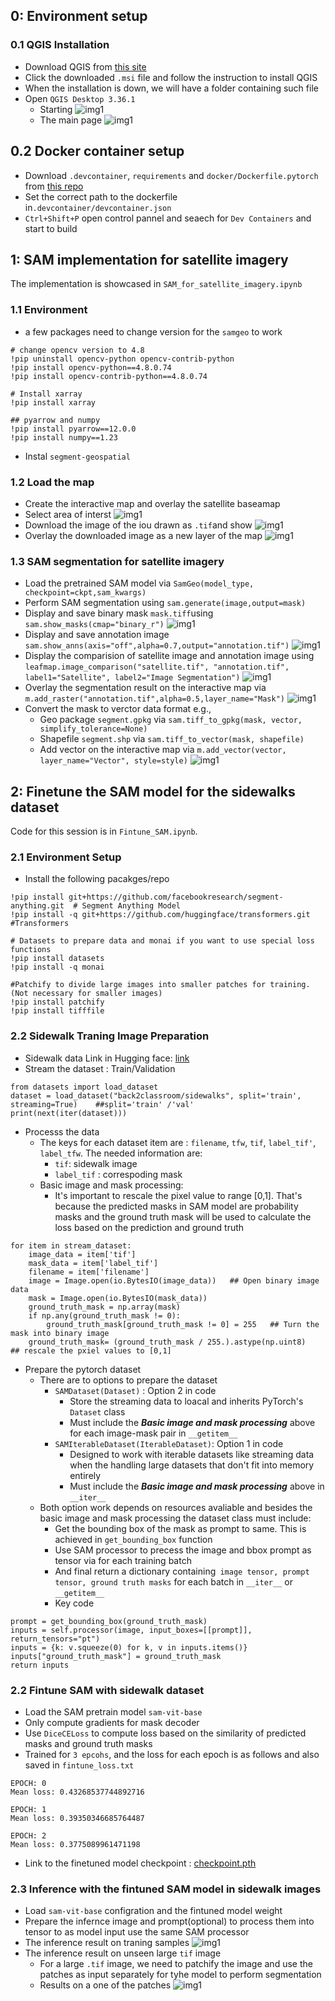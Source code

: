 0: Environment setup
--
### 0.1 QGIS Installation
- Download QGIS from [this site](https://qgis.org/en/site/) 
- Click the downloaded `.msi` file and follow the instruction to install QGIS
- When the installation is down, we will have a folder containing such file
- Open `QGIS Desktop 3.36.1`
	- Starting
		![img1](README_imgs/QGIS1.png)
	- The main page
		![img1](README_imgs/QGIS2.png)
## 0.2 Docker container setup
- Download `.devcontainer`, `requirements`  and `docker/Dockerfile.pytorch` from [this repo]( https://github.com/pantelis/artificial-intelligence)
- Set the correct path to the dockerfile in`.devcontainer/devcontainer.json`
- `Ctrl+Shift+P` open control pannel and seaech for `Dev Containers` and start to build

1: SAM implementation for satellite imagery
--
The implementation is showcased in `SAM_for_satellite_imagery.ipynb`
### 1.1 Environment 
- a few packages need to change version for the `samgeo` to work
```	
# change opencv version to 4.8
!pip uninstall opencv-python opencv-contrib-python
!pip install opencv-python==4.8.0.74
!pip install opencv-contrib-python==4.8.0.74

# Install xarray
!pip install xarray

## pyarrow and numpy
!pip install pyarrow==12.0.0
!pip install numpy==1.23
```
- Instal `segment-geospatial`

### 1.2 Load the map
- Create the interactive map and overlay the satellite baseamap
- Select area of interst
	![img1](README_imgs/map1.png)
- Download the image of the iou drawn as ` .tif `and show
	![img1](README_imgs/satellite.tif)
- Overlay the downloaded image as a new layer of the map
	![img1](README_imgs/add_raster.png)
### 1.3 SAM segmentation  for satellite imagery
- Load the pretrained SAM model via  `SamGeo(model_type, checkpoint=ckpt,sam_kwargs)`
- Perform SAM segmentation using `sam.generate(image,output=mask)`
- Display and save binary mask `mask.tiff`using `sam.show_masks(cmap="binary_r")`
	![img1](README_imgs/mask.png)
- Display and save annotation image `sam.show_anns(axis="off",alpha=0.7,output="annotation.tif")`
	![img1](README_imgs/annotation.png)
- Display the comparision of satellite image and annotation image using `leafmap.image_comparison("satellite.tif", "annotation.tif", label1="Satellite", label2="Image Segmentation")`
	![img1](README_imgs/comparision.png)
- Overlay the segmentation result on the interactive map via `m.add_raster("annotation.tif",alpha=0.5,layer_name="Mask")`
	![img1](README_imgs/add_raster_anno.png)
- Convert the mask to verctor data format e.g., 
	- Geo package `segment.gpkg` via `sam.tiff_to_gpkg(mask, vector, simplify_tolerance=None)`
	- Shapefile `segment.shp` via `sam.tiff_to_vector(mask, shapefile)`
	- Add vector on the interactive map via `m.add_vector(vector, layer_name="Vector", style=style)`
	![img1](README_imgs/add_raster_vec.png)

2:  Finetune the SAM model for the sidewalks dataset
--
Code for this session is in `Fintune_SAM.ipynb`. 
### 2.1 Environment Setup
- Install the following pacakges/repo
```
!pip install git+https://github.com/facebookresearch/segment-anything.git  # Segment Anything Model
!pip install -q git+https://github.com/huggingface/transformers.git     #Transformers

# Datasets to prepare data and monai if you want to use special loss functions
!pip install datasets
!pip install -q monai

#Patchify to divide large images into smaller patches for training. (Not necessary for smaller images)
!pip install patchify
!pip install tifffile
```

### 2.2 Sidewalk Traning Image Preparation
- Sidewalk data Link in Hugging face: [link](https://huggingface.co/datasets/back2classroom/sidewalks)
- Stream the dataset : Train/Validation
```
from datasets import load_dataset
dataset = load_dataset("back2classroom/sidewalks", split='train', streaming=True)    ##split='train' /'val' 
print(next(iter(dataset)))
```
- Processs the data
	- The keys for each dataset item are : `filename`, `tfw`, `tif`, `label_tif'`, `label_tfw`. The needed information are:
		- `tif`: sidewalk image
		- `label_tif` : correspoding mask
	- Basic image and mask processing:
		- It's important to rescale the pixel value to range [0,1]. That's because the predicted masks in SAM model are probability masks and the ground truth mask will be used to calculate the loss based on the prediction and ground truth
```
for item in stream_dataset:
    image_data = item['tif']
    mask_data = item['label_tif']
    filename = item['filename']
    image = Image.open(io.BytesIO(image_data))   ## Open binary image data
    mask = Image.open(io.BytesIO(mask_data))
    ground_truth_mask = np.array(mask)
    if np.any(ground_truth_mask != 0):
        ground_truth_mask[ground_truth_mask != 0] = 255   ## Turn the mask into binary image
	ground_truth_mask= (ground_truth_mask / 255.).astype(np.uint8)    ## rescale the pxiel values to [0,1]
```
- Prepare the pytorch dataset
	- There are to options to prepare the dataset
		- `SAMDataset(Dataset)` : Option 2 in code
			- Store the streaming data to loacal and inherits PyTorch's `Dataset` class
			- Must include the  ***Basic image and mask processing***  above for each image-mask pair in `__getitem__`
		- `SAMIterableDataset(IterableDataset)`: Option 1 in code
			- Designed to work with iterable datasets like streaming data when the handling large datasets that don't fit into memory entirely
			- Must include the  ***Basic image and mask processing***  above in `__iter__`
	- Both option work depends on resources avaliable and besides the basic image and mask processing the dataset class must include:
		- Get the bounding box of the mask as prompt to same. This is achieved in `get_bounding_box` function
		- Use SAM processor to precess the image and bbox prompt as tensor via for each training batch
		- And final return a dictionary containing` image tensor, prompt tensor, ground truth masks` for each batch in `__iter__` or `__getitem__`
		- Key code
```
prompt = get_bounding_box(ground_truth_mask)
inputs = self.processor(image, input_boxes=[[prompt]], return_tensors="pt")
inputs = {k: v.squeeze(0) for k, v in inputs.items()}
inputs["ground_truth_mask"] = ground_truth_mask
return inputs
```

### 2.2 Fintune SAM with sidewalk dataset
- Load the SAM pretrain model `sam-vit-base`
- Only compute gradients for mask decoder
- Use `DiceCELoss` to compute loss based on the similarity of predicted masks and ground truth masks
- Trained for `3 epcohs`, and the loss for each epoch is as follows and also saved in `fintune_loss.txt`
```
EPOCH: 0
Mean loss: 0.43268537744892716

EPOCH: 1
Mean loss: 0.39350346685764487

EPOCH: 2
Mean loss: 0.3775089961471198
```
- Link to the finetuned model checkpoint : [checkpoint.pth](https://drive.google.com/file/d/14oG9NTEixoisml8vAFJz_1Nf9yX3GJ37/view?usp=sharing)

### 2.3 Inference with the fintuned SAM model in sidewalk images
- Load `sam-vit-base` configration and the fintuned model weight
- Prepare the infernce image and prompt(optional) to process them into tensor to as model input use the same SAM processor
- The inference result on traning samples
	![img1](README_imgs/train_sample.png)
- The inference result on unseen large `tif` image
	- For a large `.tif` image, we need to patchify the image and use the patches as input separately for tyhe model to perform segmentation
	- Results on a one of the patches
	![img1](README_imgs/unseen_sample.png)
